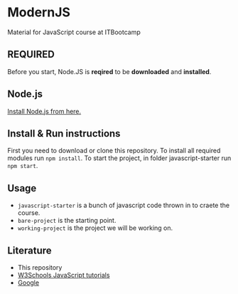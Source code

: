 
# ModernJS
Material for JavaScript course at ITBootcamp
## REQUIRED
Before you start, Node.JS is **reqired** to be **downloaded** and **installed**.
## Node.js
[Install Node.js from here.](https://nodejs.org/en/download/)
## Install & Run instructions
First you need to download or clone this repository.
To install all required modules run ```npm install```.
To start the project, in folder javascript-starter run ```npm start```.
## Usage
- ```javascript-starter``` is a bunch of javascript code thrown in to craete the course.
- ```bare-project``` is the starting point.
- ```working-project``` is the project we will be working on.
## Literature
- This repository
- [W3Schools JavaScript tutorials](https://www.w3schools.com/js/)
- [Google](https://www.google.com)